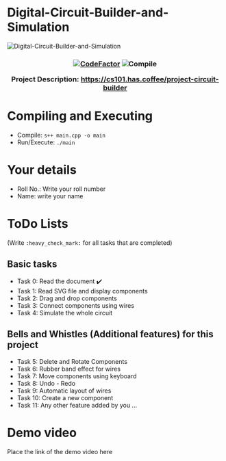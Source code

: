 # Digital-Circuit-Builder-and-Simulation

![Digital-Circuit-Builder-and-Simulation](https://socialify.git.ci/iitbcs101/Digital-Circuit-Builder-and-Simulation/image?description=1&descriptionEditable=A%20SimpleCpp%20Application&font=Source%20Code%20Pro&language=1&pattern=Circuit%20Board&theme=Light)

<h3 align="center"> 

[![CodeFactor](https://www.codefactor.io/repository/github/iitbcs101/digital-circuit-builder-and-simulation/badge)](https://www.codefactor.io/repository/github/iitbcs101/digital-circuit-builder-and-simulation)
![Compile](https://github.com/iitbcs101/Digital-Circuit-Builder-and-Simulation/actions/workflows/scppAction.yml/badge.svg)


Project Description: https://cs101.has.coffee/project-circuit-builder
</h3>

# Compiling and Executing
- Compile: ```s++ main.cpp -o main```
- Run/Execute: ```./main```

# Your details
- Roll No.: Write your roll number
- Name: write your name

# ToDo Lists 
(Write ```:heavy_check_mark:``` for all tasks that are completed)

## Basic tasks
- Task 0: Read the document :heavy_check_mark:
- Task 1: Read SVG file and display components
- Task 2: Drag and drop components
- Task 3: Connect components using wires
- Task 4: Simulate the whole circuit

## Bells and Whistles (Additional features) for this project

- Task 5: Delete and Rotate Components
- Task 6: Rubber band effect for wires
- Task 7: Move components using keyboard
- Task 8: Undo - Redo
- Task 9: Automatic layout of wires
- Task 10: Create a new component 
- Task 11: Any other feature added by you ...

# Demo video
Place the link of the demo video here